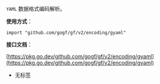 `YAML` 数据格式编码解析。

**使用方式**：

```
import "github.com/gogf/gf/v2/encoding/gyaml"
```

**接口文档**：

[https://pkg.go.dev/github.com/gogf/gf/v2/encoding/gyaml](https://pkg.go.dev/github.com/gogf/gf/v2/encoding/gyaml)

- 无标签
